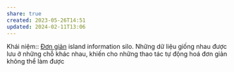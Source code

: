 ```yaml
---
share: true
created: 2023-05-26T14:51
updated: 2024-02-11T13:06
---
```

Khái niệm:: [Đơn giản](../../../%CE%9E%20Kh%C3%A1i%20ni%E1%BB%87m/%C4%90%C6%A1n%20gi%E1%BA%A3n.md)
island information silo. Những dữ liệu giống nhau được lưu ở những chỗ khác nhau, khiến cho những thao tác tự động hoá đơn giản không thể làm được
